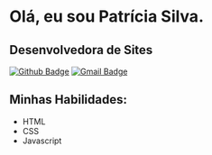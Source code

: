 # Olá, eu sou Patrícia Silva.

## Desenvolvedora de Sites
[![Github Badge](https://img.shields.io/badge/-Github-000?style=flat-square&logo=Github&logoColor=white&link=link_do_seu_perfil_no_github)](https://github.com/Patriciasilva827/)
[![Gmail Badge](https://img.shields.io/badge/-Gmail-c14438?style=flat-square&logo=Gmail&logoColor=white&link=mailto:seu_email)](mailto:patriciasilvawebsites@gmail.com)

## Minhas Habilidades:
- HTML
- CSS
- Javascript


